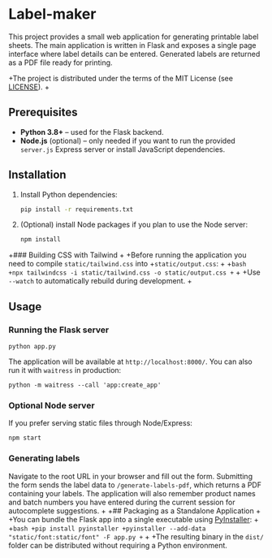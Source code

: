  # Label-maker
 
 This project provides a small web application for generating printable label sheets. The main application is written in Flask and exposes a single page interface where label details can be entered. Generated labels are returned as a PDF file ready for printing.
 
+The project is distributed under the terms of the MIT License (see [LICENSE](LICENSE)).
+
 ## Prerequisites
 
 - **Python 3.8+** – used for the Flask backend.
 - **Node.js** (optional) – only needed if you want to run the provided `server.js` Express server or install JavaScript dependencies.
 
 ## Installation
 
 1. Install Python dependencies:
    ```bash
    pip install -r requirements.txt
    ```
 2. (Optional) install Node packages if you plan to use the Node server:
    ```bash
    npm install
    ```
 
+### Building CSS with Tailwind
+
+Before running the application you need to compile `static/tailwind.css` into
+`static/output.css`:
+
+```bash
+npx tailwindcss -i static/tailwind.css -o static/output.css
+```
+
+Use `--watch` to automatically rebuild during development.
+
 ## Usage
 
 ### Running the Flask server
 
 ```
 python app.py
 ```
 
 The application will be available at `http://localhost:8000/`. You can also run it with `waitress` in production:
 
 ```
 python -m waitress --call 'app:create_app'
 ```
 
 ### Optional Node server
 
 If you prefer serving static files through Node/Express:
 
 ```
 npm start
 ```
 
 ### Generating labels
 
 Navigate to the root URL in your browser and fill out the form. Submitting the form sends the label data to `/generate-labels-pdf`, which returns a PDF containing your labels. The application will also remember product names and batch numbers you have entered during the current session for autocomplete suggestions.
+
+## Packaging as a Standalone Application
+
+You can bundle the Flask app into a single executable using [PyInstaller](https://pyinstaller.org/):
+
+```bash
+pip install pyinstaller
+pyinstaller --add-data "static/font:static/font" -F app.py
+```
+
+The resulting binary in the `dist/` folder can be distributed without requiring a Python environment.
